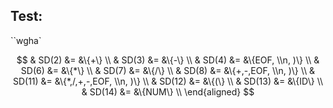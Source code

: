 ## Test:

``wgha`

$$
& SD(2) &= &\{+\} \\
& SD(3) &= &\{-\} \\
& SD(4) &= &\{EOF, \\n, )\} \\
& SD(6) &= &\{*\} \\
& SD(7) &= &\{/\} \\
& SD(8) &= &\{+,-,EOF, \\n, )\} \\
& SD(11) &= &\{*,/,+,-,EOF, \\n, )\} \\
& SD(12) &= &\{(\} \\
& SD(13) &= &\{ID\} \\
& SD(14) &= &\{NUM\} \\
\end{aligned}
$$
